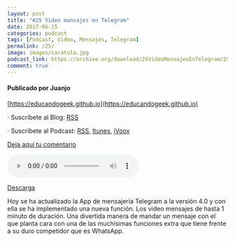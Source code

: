 ```yaml
---
layout: post
title: "#25 Video mansajes en Telegram"
date: 2017-06-15
categories: podcast
tags: [Podcast, Video, Mensajes, Telegram]
permalink: /25/
image: images/caratula.jpg
podcast_link: https://archive.org/download/25VideoMensajesEnTelegram/25-video-mensajes-en-telegram.mp3
comment: true
---
```


#### Publicado por Juanjo

[https://educandogeek.github.io](https://educandogeek.github.io)

· Suscríbete al Blog: [RSS](http://feeds.feedburner.com/educandogeekblog)

· Suscríbete al Podcast: [RSS](http://feeds.feedburner.com/educandogeek), [Itunes](https://itunes.apple.com/es/podcast/educando-geek/id1110060146?mt=2), [iVoox](https://www.ivoox.com/podcast-educando-geek_sq_f1289274_1.html)

[Deja aquí tu comentario](https://educandogeek.github.io/25/)

<audio controls>
  <source src="{{ page.podcast_link }}" type="audio/mp3">
</audio>


[Descarga][Mp3]


Hoy se ha actualizado la App de mensajeria Telegram a la versión 4.0 y con ella se ha implementado una nueva función. Los video mensajes de hasta 1 minuto de duración. Una divertida manera de mandar un mensaje con el que planta cara con una de las muchísimas funciones extra que tiene frente a su duro competidor que es WhatsApp.

[Mp3]: https://archive.org/download/25VideoMensajesEnTelegram/25-video-mensajes-en-telegram.mp3
